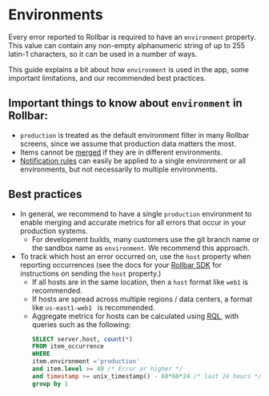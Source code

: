 # Environments

Every error reported to Rollbar is required to have an `environment` property.  This value can contain any non-empty alphanumeric string of up to 255 latin-1 characters, so it can be used in a number of ways.

This guide explains a bit about how `environment` is used in the app, some important limitations, and our recommended best practices.

## Important things to know about `environment` in Rollbar:

* `production` is treated as the default environment filter in many Rollbar screens, since we assume that production data matters the most.
* Items cannot be [merged](/docs/merging/) if they are in different environments.
* [Notification rules](/docs/notifications/) can easily be applied to a single environment or all environments, but not necessarily to multiple environments.

## Best practices

* In general, we recommend to have a single `production` environment to enable merging and accurate metrics for all errors that occur in your production systems.
  * For development builds, many customers use the git branch name or the sandbox name as `environment`.  We recommend this approach.
* To track which host an error occurred on, use the `host` property when reporting occurrences (see the docs for your [Rollbar SDK](/docs/notifiers/) for instructions on sending the `host` property.)
  * If all hosts are in the same location, then a `host` format like `web1` is recommended.
  * If hosts are spread across multiple regions / data centers, a format like `us-east1-web1 ` is recommended.
  * Aggregate metrics for hosts can be calculated using [RQL](/docs/rql/), with queries such as the following:
    ```sql
    SELECT server.host, count(*)
    FROM item_occurrence
    WHERE 
    item.environment ='production'
    and item.level >= 40 /* Error or higher */
    and timestamp >= unix_timestamp() - 60*60*24 /* last 24 hours */
    group by 1 
    ```
